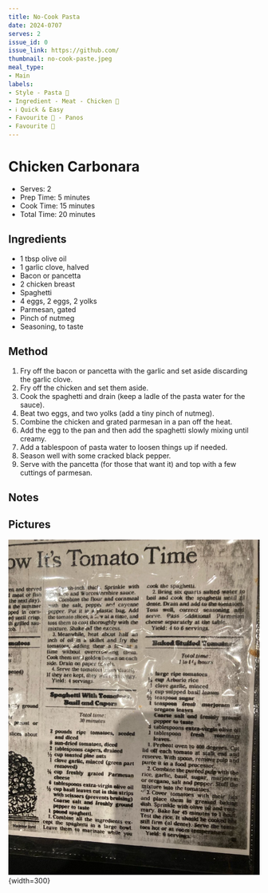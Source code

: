 ```yaml
---
title: No-Cook Pasta
date: 2024-0707
serves: 2
issue_id: 0
issue_link: https://github.com/
thumbnail: no-cook-paste.jpeg
meal_type:
- Main
labels:
- Style - Pasta 🍝
- Ingredient - Meat - Chicken 🐔
- ℹ️ Quick & Easy
- Favourite 🥰 - Panos
- Favourite 🥰
---
```


# Chicken Carbonara

- Serves: 2
- Prep Time: 5 minutes
- Cook Time: 15 minutes
- Total Time: 20 minutes

## Ingredients

- 1 tbsp olive oil
- 1 garlic clove, halved
- Bacon or pancetta
- 2 chicken breast
- Spaghetti
- 4 eggs, 2 eggs, 2 yolks
- Parmesan, gated
- Pinch of nutmeg
- Seasoning, to taste
 
## Method

1. Fry off the bacon or pancetta with the garlic and set aside discarding the garlic clove.
2. Fry off the chicken and set them aside.
3. Cook the spaghetti and drain (keep a ladle of the pasta water for the sauce).
4. Beat two eggs, and two yolks (add a tiny pinch of nutmeg).
5. Combine the chicken and grated parmesan in a pan off the heat.
6. Add the egg to the pan and then add the spaghetti slowly mixing until creamy. 
7. Add a tablespoon of pasta water to loosen things up if needed.
8. Season well with some cracked black pepper.
9. Serve with the pancetta (for those that want it) and top with a few cuttings of parmesan.

## Notes


## Pictures

![image](images/no-cook-pasta.jpeg){width=300}

